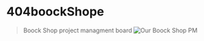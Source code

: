 # 404boockShope
>  Boock Shop project managment board 
![Our Boock Shop PM](https://github.com/404s-team/404boockShope/projects/1)
